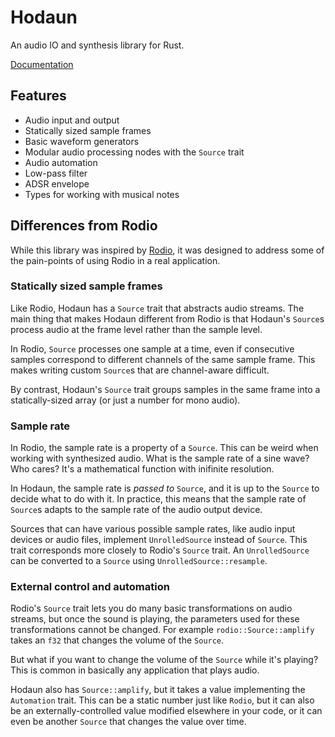 # Hodaun

An audio IO and synthesis library for Rust.

[Documentation](https://docs.rs/hodaun)

## Features

- Audio input and output
- Statically sized sample frames
- Basic waveform generators
- Modular audio processing nodes with the `Source` trait
- Audio automation
- Low-pass filter
- ADSR envelope
- Types for working with musical notes

## Differences from Rodio

While this library was inspired by [Rodio](https://github.com/RustAudio/rodio), it was designed to address some of the pain-points of using Rodio in a real application.

### Statically sized sample frames

Like Rodio, Hodaun has a `Source` trait that abstracts audio streams.
The main thing that makes Hodaun different from Rodio is that Hodaun's `Source`s process audio at the frame level rather than the sample level.

In Rodio, `Source` processes one sample at a time, even if consecutive samples correspond to different channels of the same sample frame.
This makes writing custom `Source`s that are channel-aware difficult.

By contrast, Hodaun's `Source` trait groups samples in the same frame into a statically-sized array (or just a number for mono audio).

### Sample rate

In Rodio, the sample rate is a property of a `Source`. This can be weird when working with synthesized audio. What is the sample rate of a sine wave? Who cares? It's a mathematical function with inifinite resolution.

In Hodaun, the sample rate is *passed to* `Source`, and it is up to the `Source` to decide what to do with it. In practice, this means that the sample rate of `Source`s adapts to the sample rate of the audio output device.

Sources that can have various possible sample rates, like audio input devices or audio files, implement `UnrolledSource` instead of `Source`. This trait corresponds more closely to Rodio's `Source` trait. An `UnrolledSource` can be converted to a `Source` using `UnrolledSource::resample`.

### External control and automation

Rodio's `Source` trait lets you do many basic transformations on audio streams, but once the sound is playing, the parameters used for these transformations cannot be changed.
For example `rodio::Source::amplify` takes an `f32` that changes the volume of the `Source`.

But what if you want to change the volume of the `Source` while it's playing? This is common in basically any application that plays audio.

Hodaun also has `Source::amplify`, but it takes a value implementing the `Automation` trait.
This can be a static number just like `Rodio`, but it can also be an externally-controlled value modified elsewhere in your code, or it can even be another `Source` that changes the value over time.